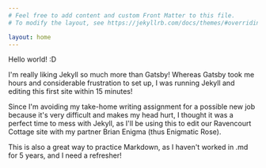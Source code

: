 ```yaml
---
# Feel free to add content and custom Front Matter to this file.
# To modify the layout, see https://jekyllrb.com/docs/themes/#overriding-theme-defaults

layout: home
---
```


Hello world! :D 

I'm really liking Jekyll so much more than Gatsby! Whereas Gatsby took me hours and considerable frustration to set up, I was running Jekyll and editing this first site within 15 minutes!

Since I'm avoiding my take-home writing assignment for a possible new job because it's very difficult and makes my head hurt, I thought it was a perfect time to mess with Jekyll, as I'll be using this to edit our Ravencourt Cottage site with my partner Brian Enigma (thus Enigmatic Rose). 

This is also a great way to practice Markdown, as I haven't worked in .md for 5 years, and I need a refresher!